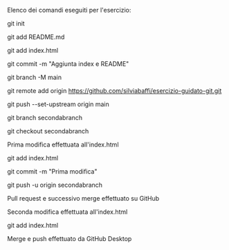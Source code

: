 Elenco dei comandi eseguiti per l'esercizio:

git init

git add README.md

git add index.html

git commit -m "Aggiunta index e README"

git branch -M main

git remote add origin https://github.com/silviabaffi/esercizio-guidato-git.git

git push --set-upstream origin main

git branch secondabranch

git checkout secondabranch

Prima modifica effettuata all'index.html

git add index.html

git commit -m "Prima modifica"

git push -u origin secondabranch

Pull request e successivo merge effettuato su GitHub

Seconda modifica effettuata all'index.html

git add index.html

Merge e push effettuato da GitHub Desktop
